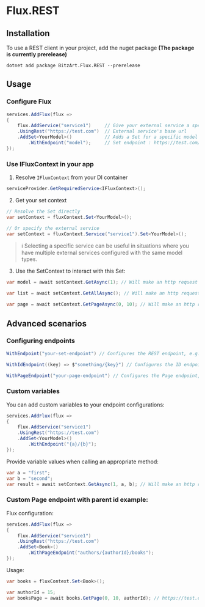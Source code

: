 ﻿# Flux.REST

## Installation

To use a REST client in your project, add the nuget package **(The package is currently prerelease)**
```
dotnet add package BitzArt.Flux.REST --prerelease
```

## Usage

### Configure Flux

```csharp
services.AddFlux(flux =>
{
    flux.AddService("service1")     // Give your external service a specific name
    .UsingRest("https://test.com")  // External service's base url
    .AddSet<YourModel>()            // Adds a Set for a specific model
        .WithEndpoint("model");     // Set endpoint : https://test.com/model
});
```
### Use IFluxContext in your app

1. Resolve `IFluxContext` from your DI container

```csharp
serviceProvider.GetRequiredService<IFluxContext>();
```

2. Get your set context

```csharp
// Resolve the Set directly
var setContext = fluxContext.Set<YourModel>();

// Or specify the external service
var setContext = fluxContext.Service("service1").Set<YourModel>();
```

> ℹ️
> Selecting a specific service can be useful in situations where you have multiple external services configured with the same model types.

3. Use the SetContext to interact with this Set:

```csharp
var model = await setContext.GetAsync(1); // Will make an http request to https://test.com/model/1

var list = await setContext.GetAllAsync(); // Will make an http request to https://test.com/model

var page = await setContext.GetPageAsync(0, 10); // Will make an http request to https://test.com/model?offset=0&limit=10
```

## Advanced scenarios

### Configuring endpoints

```csharp
WithEndpoint("your-set-endpoint") // Configures the REST endpoint, e.g. https://test.com/your-set-endpoint
```
```csharp
WithIdEndpoint((key) => $"something/{key}") // Configures the ID endpoint, e.g. https://test.com/something/1
```
```csharp
WithPageEndpoint("your-page-endpoint") // Configures the Page endpoint, e.g. https://test.com/your-page-endpoint
```

### Custom variables

You can add custom variables to your endpoint configurations:

```csharp
services.AddFlux(flux =>
{
    flux.AddService("service1")
    .UsingRest("https://test.com")
    .AddSet<YourModel>()
        .WithEndpoint("{a}/{b}");
});
```

Provide variable values when calling an appropriate method:

```csharp
var a = "first";
var b = "second";
var result = await setContext.GetAsync(1, a, b); // Will make an http request to https://test.com/first/second/1
```

### Custom Page endpoint with parent id example:

Flux configuration:
```csharp
services.AddFlux(flux =>
{
    flux.AddService("service1")
    .UsingRest("https://test.com")
    .AddSet<Book>()
        .WithPageEndpoint("authors/{authorId}/books");
});
```

Usage:
```csharp
var books = fluxContext.Set<Book>();

var authorId = 15;
var booksPage = await books.GetPage(0, 10, authorId); // https://test.com/authors/15/books?offset=0&limit=10
```
